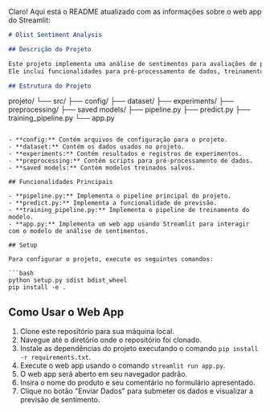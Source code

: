 Claro! Aqui está o README atualizado com as informações sobre o web app do Streamlit:

```markdown
# Olist Sentiment Analysis

## Descrição do Projeto

Este projeto implementa uma análise de sentimentos para avaliações de produtos da plataforma Olist.
Ele inclui funcionalidades para pré-processamento de dados, treinamento de modelos e previsão de sentimentos.

## Estrutura do Projeto

```
projeto/
└── src/
    ├── config/
    ├── dataset/
    ├── experiments/
    ├── preprocessing/
    ├── saved models/
    ├── pipeline.py
    ├── predict.py
    ├── training_pipeline.py
    └── app.py
```

- **config:** Contém arquivos de configuração para o projeto.
- **dataset:** Contém os dados usados no projeto.
- **experiments:** Contém resultados e registros de experimentos.
- **preprocessing:** Contém scripts para pré-processamento de dados.
- **saved models:** Contém modelos treinados salvos.

## Funcionalidades Principais

- **pipeline.py:** Implementa o pipeline principal do projeto.
- **predict.py:** Implementa a funcionalidade de previsão.
- **training_pipeline.py:** Implementa o pipeline de treinamento do modelo.
- **app.py:** Implementa um web app usando Streamlit para interagir com o modelo de análise de sentimentos.

## Setup

Para configurar o projeto, execute os seguintes comandos:

```bash
python setup.py sdist bdist_wheel
pip install -e .
```

## Como Usar o Web App

1. Clone este repositório para sua máquina local.
2. Navegue até o diretório onde o repositório foi clonado.
3. Instale as dependências do projeto executando o comando `pip install -r requirements.txt`.
4. Execute o web app usando o comando `streamlit run app.py`.
5. O web app será aberto em seu navegador padrão.
6. Insira o nome do produto e seu comentário no formulário apresentado.
7. Clique no botão "Enviar Dados" para submeter os dados e visualizar a previsão de sentimento.